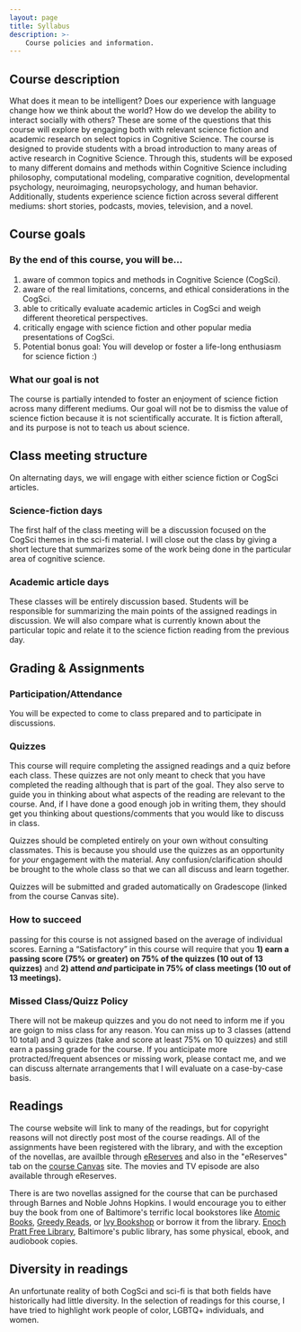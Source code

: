 ```yaml
---
layout: page
title: Syllabus
description: >-
    Course policies and information.
---
```


## Course description  

What does it mean to be intelligent? Does our experience with language change how we think about the world? How do we develop the ability to interact socially with others? These are some of the questions that this course will explore by engaging both with relevant science fiction and academic research on select topics in Cognitive Science. The course is designed to provide students with a broad introduction to many areas of active research in Cognitive Science. Through this, students will be exposed to many different domains and methods within Cognitive Science including philosophy, computational modeling, comparative cognition, developmental psychology, neuroimaging, neuropsychology, and human behavior. Additionally, students experience science fiction across several different mediums: short stories, podcasts, movies, television, and a novel.

## Course goals

###  By the end of this course, you will be…

1. aware of common topics and methods in Cognitive Science (CogSci).
2. aware of the real limitations, concerns, and ethical considerations in the CogSci.
3. able to critically evaluate academic articles in CogSci and weigh different theoretical perspectives. 
4. critically engage with science fiction and other popular media presentations of CogSci.
5. Potential bonus goal: You will develop or foster a life-long enthusiasm for science fiction :) 

###  What our goal is not
The course is partially intended to foster an enjoyment of science fiction across many different mediums. Our goal will not be to dismiss the value of science fiction because it is not scientifically accurate. It is fiction afterall, and its purpose is not to teach us about science. 

## Class meeting structure
On alternating days, we will engage with either science fiction or CogSci articles. 

###  Science-fiction days
The first half of the class meeting will be a discussion focused on the CogSci themes in the sci-fi material. I will close out the class by giving a short lecture that summarizes some of the work being done in the particular area of cognitive science. 

###  Academic article days
These classes will be entirely discussion based. Students will be responsible for summarizing the main points of the assigned readings in discussion. We will also compare what is currently known about the particular topic and relate it to the science fiction reading from the previous day. 

## Grading & Assignments

###  Participation/Attendance
You will be expected to come to class prepared and to participate in discussions. 

###  Quizzes
This course will require completing the assigned readings and a quiz before each class. These quizzes are not only meant to check that you have completed the reading although that is part of the goal. They also serve to guide you in thinking about what aspects of the reading are relevant to the course. And, if I have done a good enough job in writing them, they should get you thinking about questions/comments that you would like to discuss in class. 

Quizzes should be completed entirely on your own without consulting classmates. This is because you should use the quizzes as an opportunity for *your* engagement with the material. Any confusion/clarification should be brought to the whole class so that we can all discuss and learn together. 

Quizzes will be submitted and graded automatically on Gradescope (linked from the course Canvas site). 

###  How to succeed
passing for this course is not assigned based on the average of individual scores. Earning a “Satisfactory” in this course will require that you **1) earn a passing score (75% or greater) on 75% of the quizzes (10 out of 13 quizzes)** and **2) attend *and* participate in 75% of class meetings (10 out of 13 meetings).**

### Missed Class/Quizz Policy

There will not be makeup quizzes and you do not need to inform me if you are goign to miss class for any reason. You can miss up to 3 classes (attend 10 total) and 3 quizzes (take and score at least 75% on 10 quizzes) and still earn a passing grade for the course. If you anticipate more protracted/frequent absences or missing work, please contact me, and we can discuss alternate arrangements that I will evaluate on a case-by-case basis.  

## Readings

The course website will link to many of the readings, but for copyright reasons will not directly post most of the course readings. All of the assignments have been registered with the library, and with the exception of the novellas, are availble through [eReserves](https://ares.library.jhu.edu/shib/) and also in the "eReserves" tab on the [course Canvas](https://jhu.instructure.com/courses/38642) site. The movies and TV episode are also available through eReserves. 

There is are two novellas assigned for the course that can be purchased through Barnes and Noble Johns Hopkins. I would encourage you to either buy the book from one of Baltimore's terrific local bookstores like [Atomic Books](https://atomicbooks.com), [Greedy Reads](https://greedyreads.com), or [Ivy Bookshop](https://www.theivybookshop.com) or borrow it from the library. [Enoch Pratt Free Library](https://www.prattlibrary.org), Baltimore's public library, has some physical, ebook, and audiobook copies. 

## Diversity in readings

An unfortunate reality of both CogSci and sci-fi is that both fields have historically had little diversity. In the selection of readings for this course, I have tried to highlight work people of color, LGBTQ+ individuals, and women.
